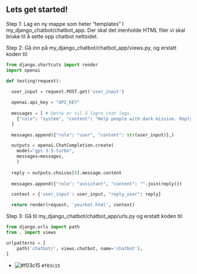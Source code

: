 ## Lets get started!

Step 1: Lag en ny mappe som heter “templates” I my_django_chatbot/chatbot_app. Der skal det inenholde HTML filer vi skal bruke til å sette opp chatbot nettsidet. 

Step 2: Gå inn på my_django_chatbot/chatbot_app/views.py, og erstatt koden til:

```python
from django.shortcuts import render
import openai

def testing(request):
  
  user_input = request.POST.get('user_input')

  openai.api_key = "API_KEY"
  
  messages = [ # Dette er til å lagre chat logs.
    {"role": "system", "content": "Help people with dark mission. Reply like a dark hacker."},
  ]

  messages.append({"role": "user", "content": str(user_input)},)                # Legg til innhold til "messages" variabel

  outputs = openai.ChatCompletion.create(
    model="gpt-3.5-turbo",
    messages=messages,
    )
  
  reply = outputs.choices[0].message.content
  
  messages.append({"role": "assistant", "content": "".join(reply)})

  context = {'user_input': user_input, "reply_user": reply}

  return render(request, 'yourbot.html', context)

```

Step 3: Gå til my_django_chatbot/chatbot_app/urls.py og erstatt koden til:
```python
from django.urls import path
from . import views

urlpatterns = [
    path('chatbot/', views.chatbot, name='chatbot'),
]
```

- ![#f03c15](https://placehold.co/15x15/f03c15/f03c15.png) `#f03c15`

